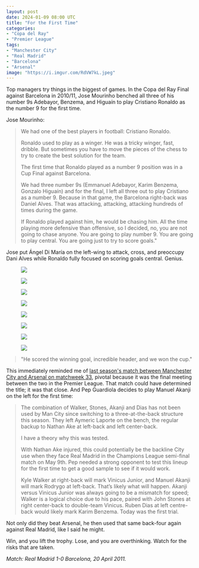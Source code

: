 ```yaml
---
layout: post
date: 2024-01-09 08:00 UTC
title: "For the First Time"
categories:
- "Copa del Ray"
- "Premier League"
tags:
- "Manchester City"
- "Real Madrid"
- "Barcelona"
- "Arsenal"
image: "https://i.imgur.com/RdVW7kL.jpeg"
---
```


Top managers try things in the biggest of games. In the Copa del Ray Final against Barcelona in 2010/11, Jose Mourinho benched all three of his number 9s Adebayor, Benzema, and Higuaín to play Cristiano Ronaldo as the number 9 for the first time.

<!---more--->

Jose Mourinho:

> We had one of the best players in football: Cristiano Ronaldo.
> 
> Ronaldo used to play as a winger. He was a tricky winger, fast, dribble. But sometimes you have to move the pieces of the chess to try to create the best solution for the team. 
> 
> The first time that Ronaldo played as a number 9 position was in a Cup Final against Barcelona.
> 
> We had three number 9s (Emmanuel Adebayor, Karim Benzema, Gonzalo Higuaín) and for the final, I left all three out to play Cristiano as a number 9. Because in that game, the Barcelona right-back was Daniel Alves. That was attacking, attacking, attacking hundreds of times during the game. 
> 
> If Ronaldo played against him, he would be chasing him. All the time playing more defensive than offensive, so I decided, no, you are not going to chase anyone. You are going to play number 9. You are going to play central. You are going just to try to score goals."

Jose put Ángel Di María on the left-wing to attack, cross, and preoccupy Dani Alves while Ronaldo fully focused on scoring goals central. Genius. 

<figure>
    <img src="https://i.imgur.com/DLFQdow.jpeg">
</figure> 

<figure>
    <img src="https://i.imgur.com/BVmYtvZ.jpeg">
</figure> 

<figure>
    <img src="https://i.imgur.com/q2COZmD.jpeg">
</figure> 

<figure>
    <img src="https://i.imgur.com/tjPa99N.jpeg">
</figure> 

<figure>
    <img src="https://i.imgur.com/RdVW7kL.jpeg">
</figure> 

<figure>
    <img src="https://i.imgur.com/pqnYIul.jpeg">
</figure> 

<figure>
    <img src="https://i.imgur.com/qJE9REp.jpeg">
</figure> 

<figure>
    <img src="https://i.imgur.com/2YkYbak.jpeg">
</figure>

> "He scored the winning goal, incredible header, and we won the cup."

This immediately reminded me of [last season's match between Manchester City and Arsenal on matchweek 33](https://tacticsjournal.com/Arsenal-is-emotionally-exhausted-and-didnt-press-Manchester-City/), pivotal because it was the final meeting between the two in the Premier League. That match could have determined the title; it was that close. And Pep Guardiola decides to play Manuel Akanji on the left for the first time:

> The combination of Walker, Stones, Akanji and Dias has not been used by Man City since switching to a three-at-the-back structure this season. They left Aymeric Laporte on the bench, the regular backup to Nathan Ake at left-back and left center-back.
> 
> I have a theory why this was tested.
> 
> With Nathan Ake injured, this could potentially be the backline City use when they face Real Madrid in the Champions League semi-final match on May 9th. Pep needed a strong opponent to test this lineup for the first time to get a good sample to see if it would work.
> 
> Kyle Walker at right-back will mark Vinicus Junior, and Manuel Akanji will mark Rodrygo at left-back. That’s likely what will happen. Akanji versus Vinicus Junior was always going to be a mismatch for speed; Walker is a logical choice due to his pace, paired with John Stones at right center-back to double-team Vinicus. Ruben Dias at left centre-back would likely mark Karim Benzema. Today was the first trial.

Not only did they beat Arsenal, he then used that same back-four again against Real Madrid, like I said he might. 

Win, and you lift the trophy. Lose, and you are overthinking. Watch for the risks that are taken.

*Match: Real Madrid 1-0 Barcelona, 20 April 2011.*